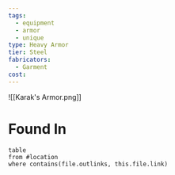 ```yaml
---
tags:
  - equipment
  - armor
  - unique
type: Heavy Armor
tier: Steel
fabricators:
  - Garment
cost:
---
```

![[Karak's Armor.png]]
# Found In
```dataview
table
from #location 
where contains(file.outlinks, this.file.link)
```
